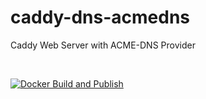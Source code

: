 # caddy-dns-acmedns
Caddy Web Server with ACME-DNS Provider

<p>&nbsp;</p>

[![Docker Build and Publish](https://github.com/timelordx/caddy-dns-acmedns/actions/workflows/docker-publish.yml/badge.svg)](https://github.com/timelordx/caddy-dns-acmedns/actions/workflows/docker-publish.yml)
